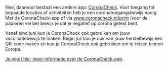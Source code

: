 Nee, daarvoor bestaat een andere app: <a href="https://coronacheck.nl/nl" target="_blank" rel="noopener noreferrer">CoronaCheck</a>. Voor toegang tot bepaalde locaties of activiteiten heb je een coronatoegangsbewijs nodig. Met de CoronaCheck-app of via <a href="https://coronacheck.nl/print" target="_blank" rel="noopener noreferrer">www.coronacheck.nl/print</a> (voor de papieren versie) bewijs je dat je negatief op corona getest bent. 

Vanaf eind juni kun je CoronaCheck ook gebruiken om jouw vaccinatiebewijs te maken. Begin juli kun je ook van jouw herstelbewijs een QR-code maken en kun je CoronaCheck ook gebruiken om te reizen binnen Europa.

<a href="https://coronacheck.nl/nl" target="_blank" rel="noopener noreferrer">Je vindt hier meer informatie over de CoronaCheck-app</a>.
